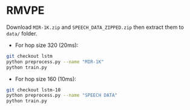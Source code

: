 # RMVPE
Download `MIR-1K.zip` and `SPEECH_DATA_ZIPPED.zip` then extract them to `data/` folder.

- For hop size 320 (20ms):
```bash
git checkout lstm
python preprocess.py --name "MIR-1K"
python train.py
```

- For hop size 160 (10ms):
```bash
git checkout lstm-10
python preprocess.py --name "SPEECH DATA"
python train.py
```
